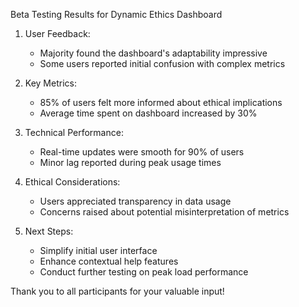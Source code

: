 

Beta Testing Results for Dynamic Ethics Dashboard

1. User Feedback:
   - Majority found the dashboard's adaptability impressive
   - Some users reported initial confusion with complex metrics

2. Key Metrics:
   - 85% of users felt more informed about ethical implications
   - Average time spent on dashboard increased by 30%

3. Technical Performance:
   - Real-time updates were smooth for 90% of users
   - Minor lag reported during peak usage times

4. Ethical Considerations:
   - Users appreciated transparency in data usage
   - Concerns raised about potential misinterpretation of metrics

5. Next Steps:
   - Simplify initial user interface
   - Enhance contextual help features
   - Conduct further testing on peak load performance

Thank you to all participants for your valuable input!